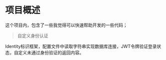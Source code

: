 # 项目概述

这个项目内，包含了一些我觉得可以快速帮助开发的一些代码；

> 自定义身份认证

Identity标识框架，配置文件中读取字符串实现数据库连接，JWT令牌验证登录状态，自定义未通过身份验证的返回内容。

